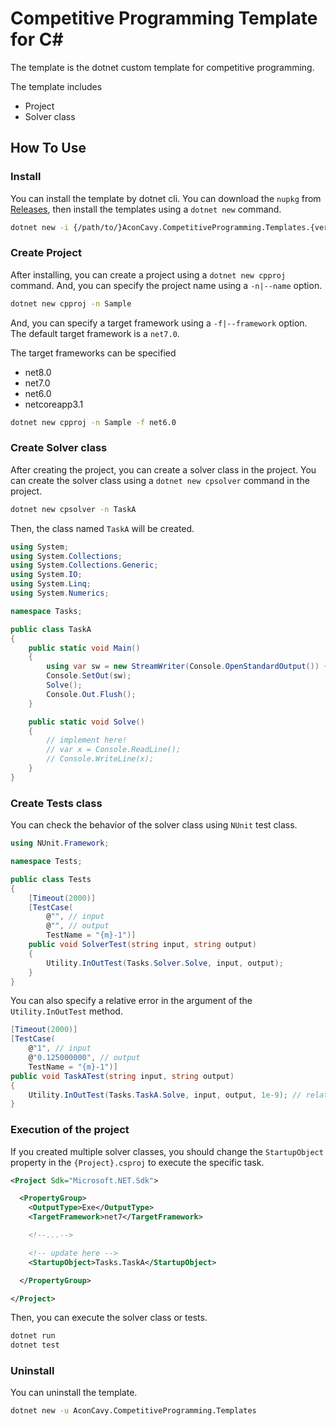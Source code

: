# Competitive Programming Template for C\#

The template is the dotnet custom template for competitive programming.

The template includes

- Project
- Solver class

## How To Use

### Install

You can install the template by dotnet cli.
You can download the `nupkg` from [Releases](https://github.com/AconCavy/cp-template-csharp/releases), then install the templates using a `dotnet new` command.

```sh
dotnet new -i {/path/to/}AconCavy.CompetitiveProgramming.Templates.{version}.nupkg
```

### Create Project

After installing, you can create a project using a `dotnet new cpproj` command.
And, you can specify the project name using a `-n|--name` option.

```sh
dotnet new cpproj -n Sample
```

And, you can specify a target framework using a `-f|--framework` option.
The default target framework is a `net7.0`.

The target frameworks can be specified

- net8.0
- net7.0
- net6.0
- netcoreapp3.1

```sh
dotnet new cpproj -n Sample -f net6.0
```

### Create Solver class

After creating the project, you can create a solver class in the project.
You can create the solver class using a `dotnet new cpsolver` command in the project.

```sh
dotnet new cpsolver -n TaskA
```

Then, the class named `TaskA` will be created.

```csharp
using System;
using System.Collections;
using System.Collections.Generic;
using System.IO;
using System.Linq;
using System.Numerics;

namespace Tasks;

public class TaskA
{
    public static void Main()
    {
        using var sw = new StreamWriter(Console.OpenStandardOutput()) { AutoFlush = false };
        Console.SetOut(sw);
        Solve();
        Console.Out.Flush();
    }

    public static void Solve()
    {
        // implement here!
        // var x = Console.ReadLine();
        // Console.WriteLine(x);
    }
}
```

### Create Tests class

You can check the behavior of the solver class using `NUnit` test class.

```csharp
using NUnit.Framework;

namespace Tests;

public class Tests
{
    [Timeout(2000)]
    [TestCase(
        @"", // input
        @"", // output
        TestName = "{m}-1")]
    public void SolverTest(string input, string output)
    {
        Utility.InOutTest(Tasks.Solver.Solve, input, output);
    }
}
```

You can also specify a relative error in the argument of the `Utility.InOutTest` method.

```csharp
[Timeout(2000)]
[TestCase(
    @"1", // input
    @"0.125000000", // output
    TestName = "{m}-1")]
public void TaskATest(string input, string output)
{
    Utility.InOutTest(Tasks.TaskA.Solve, input, output, 1e-9); // relative error
}
```

### Execution of the project

If you created multiple solver classes, you should change the `StartupObject` property in the `{Project}.csproj` to execute the specific task.

```xml
<Project Sdk="Microsoft.NET.Sdk">

  <PropertyGroup>
    <OutputType>Exe</OutputType>
    <TargetFramework>net7</TargetFramework>

    <!--...-->

    <!-- update here -->
    <StartupObject>Tasks.TaskA</StartupObject>

  </PropertyGroup>

</Project>
```

Then, you can execute the solver class or tests.

```sh
dotnet run
dotnet test
```

### Uninstall

You can uninstall the template.

```sh
dotnet new -u AconCavy.CompetitiveProgramming.Templates
```
